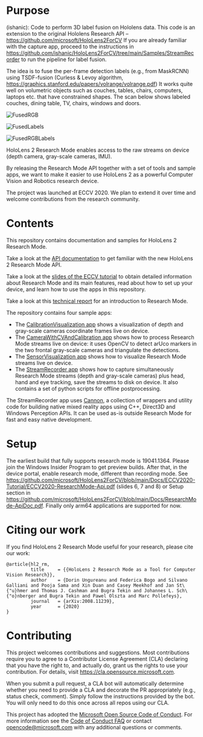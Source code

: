 # Purpose

(ishanic): Code to perform 3D label fusion on Hololens data. This code is an extension to the original Hololens Research API – https://github.com/microsoft/HoloLens2ForCV
If you are already familiar with the capture app, proceed to the instructions in https://github.com/ishanic/HoloLens2ForCV/tree/main/Samples/StreamRecorder to run the pipeline for label fusion.

The idea is to fuse the per-frame detection labels (e.g., from MaskRCNN) using TSDF-fusion (Curless & Levoy algorithm, https://graphics.stanford.edu/papers/volrange/volrange.pdf) 
It works quite well on volumetric objects such as couches, tables, chairs, computers, laptops etc. that have constrained shapes.
The scan below shows labeled couches, dining table, TV, chairs, windows and doors.

![FusedRGB](https://user-images.githubusercontent.com/6719372/120415390-4fc2ed80-c310-11eb-8d30-52f2a97b840a.PNG)

![FusedLabels](https://user-images.githubusercontent.com/6719372/120415402-5487a180-c310-11eb-9ae1-48132d209861.PNG)

![FusedRGBLabels](https://user-images.githubusercontent.com/6719372/120576108-1608ea00-c3d7-11eb-882a-e3de90be1286.PNG)

HoloLens 2 Research Mode enables access to the raw streams on device (depth camera, gray-scale cameras, IMU).

By releasing the Research Mode API together with a set of tools and sample apps, we want to make it easier to use HoloLens 2 as a powerful Computer Vision and Robotics research device.

The project was launched at ECCV 2020. We plan to extend it over time and welcome contributions from the research community.

# Contents

This repository contains documentation and samples for HoloLens 2 Research Mode.

Take a look at the [API documentation](https://github.com/microsoft/HoloLens2ForCV/blob/main/Docs/ResearchMode-ApiDoc.pdf) to get familiar with the new HoloLens 2 Research Mode API.

Take a look at the [slides of the ECCV tutorial](https://github.com/microsoft/HoloLens2ForCV/tree/main/Docs/ECCV2020-Tutorial) to obtain detailed information about Research Mode and its main features, read about how to set up your device, and learn how to use the apps in this repository.

Take a look at this [technical report](https://arxiv.org/pdf/2008.11239.pdf) for an introduction to Research Mode.

The repository contains four sample apps:   

   * The [CalibrationVisualization app](https://github.com/microsoft/HoloLens2ForCV/tree/main/Samples/CalibrationVisualization) shows a visualization of depth and gray-scale cameras coordinate frames live on device.
   * The [CameraWithCVAndCalibration app](https://github.com/microsoft/HoloLens2ForCV/tree/main/Samples/CameraWithCVAndCalibration) shows how to process Research Mode streams live on device: it uses OpenCV to detect arUco markers in the two frontal gray-scale cameras and triangulate the detections.
   * The [SensorVisualization app](https://github.com/microsoft/HoloLens2ForCV/tree/main/Samples/SensorVisualization) shows how to visualize Research Mode streams live on device.
   * The [StreamRecorder app](https://github.com/microsoft/HoloLens2ForCV/tree/main/Samples/StreamRecorder) shows how to capture simultaneously Research Mode streams (depth and gray-scale cameras) plus head, hand and eye tracking, save the streams to disk on device. It also contains a set of python scripts for offline postprocessing.

The StreamRecorder app uses [Cannon](https://github.com/microsoft/HoloLens2ForCV/tree/main/Samples/StreamRecorder/StreamRecorderApp/Cannon), a collection of wrappers and utility code for building native mixed reality apps using C++, Direct3D and Windows Perception APIs. It can be used as-is outside Research Mode for fast and easy native development.

# Setup

The earliest build that fully supports research mode is 19041.1364. Please join the Windows Insider Program to get preview builds. After that, in the device portal, enable research mode, different than recording mode. See https://github.com/microsoft/HoloLens2ForCV/blob/main/Docs/ECCV2020-Tutorial/ECCV2020-ResearchMode-Api.pdf (slides 6, 7 and 8) or Setup section in https://github.com/microsoft/HoloLens2ForCV/blob/main/Docs/ResearchMode-ApiDoc.pdf. Finally only arm64 applications are supported for now.

# Citing our work

If you find HoloLens 2 Research Mode useful for your research, please cite our work:

```
@article{hl2_rm,
         title     = {{HoloLens 2 Research Mode as a Tool for Computer Vision Research}},
         author    = {Dorin Ungureanu and Federica Bogo and Silvano Galliani and Pooja Sama and Xin Duan and Casey Meekhof and Jan St\{"u}hmer and Thomas J. Cashman and Bugra Tekin and Johannes L. Sch\{"o}nberger and Bugra Tekin and Pawel Olszta and Marc Pollefeys},
         journal   = {arXiv:2008.11239},
         year      = {2020}
}
```

# Contributing

This project welcomes contributions and suggestions.  Most contributions require you to agree to a
Contributor License Agreement (CLA) declaring that you have the right to, and actually do, grant us
the rights to use your contribution. For details, visit https://cla.opensource.microsoft.com.

When you submit a pull request, a CLA bot will automatically determine whether you need to provide
a CLA and decorate the PR appropriately (e.g., status check, comment). Simply follow the instructions
provided by the bot. You will only need to do this once across all repos using our CLA.

This project has adopted the [Microsoft Open Source Code of Conduct](https://opensource.microsoft.com/codeofconduct/).
For more information see the [Code of Conduct FAQ](https://opensource.microsoft.com/codeofconduct/faq/) or
contact [opencode@microsoft.com](mailto:opencode@microsoft.com) with any additional questions or comments.
